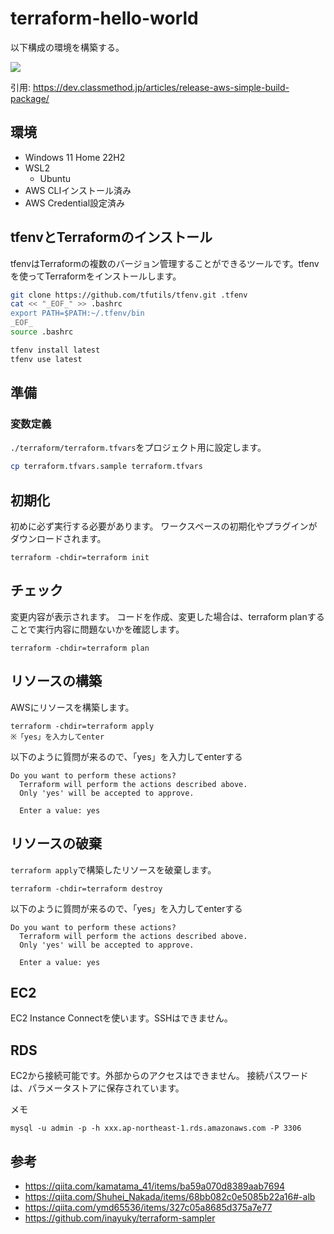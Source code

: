# terraform-hello-world

以下構成の環境を構築する。

![](https://d1tlzifd8jdoy4.cloudfront.net/wp-content/uploads/2023/01/20230127_simplebuild_07.png)

引用: https://dev.classmethod.jp/articles/release-aws-simple-build-package/

## 環境

- Windows 11 Home 22H2
- WSL2
  - Ubuntu
- AWS CLIインストール済み
- AWS Credential設定済み

## tfenvとTerraformのインストール

tfenvはTerraformの複数のバージョン管理することができるツールです。tfenvを使ってTerraformをインストールします。

```bash
git clone https://github.com/tfutils/tfenv.git .tfenv
cat << "_EOF_" >> .bashrc
export PATH=$PATH:~/.tfenv/bin
_EOF_
source .bashrc

tfenv install latest
tfenv use latest
```

## 準備

### 変数定義

`./terraform/terraform.tfvars`をプロジェクト用に設定します。

```bash
cp terraform.tfvars.sample terraform.tfvars
```

## 初期化

初めに必ず実行する必要があります。
ワークスペースの初期化やプラグインがダウンロードされます。

```
terraform -chdir=terraform init
```

## チェック

変更内容が表示されます。
コードを作成、変更した場合は、terraform planすることで実行内容に問題ないかを確認します。

```
terraform -chdir=terraform plan
```

## リソースの構築

AWSにリソースを構築します。

```
terraform -chdir=terraform apply
※「yes」を入力してenter
```

以下のように質問が来るので、「yes」を入力してenterする

```
Do you want to perform these actions?
  Terraform will perform the actions described above.
  Only 'yes' will be accepted to approve.

  Enter a value: yes
```

## リソースの破棄

`terraform apply`で構築したリソースを破棄します。

```
terraform -chdir=terraform destroy
```

以下のように質問が来るので、「yes」を入力してenterする

```
Do you want to perform these actions?
  Terraform will perform the actions described above.
  Only 'yes' will be accepted to approve.

  Enter a value: yes
```

## EC2

EC2 Instance Connectを使います。SSHはできません。

## RDS

EC2から接続可能です。外部からのアクセスはできません。
接続パスワードは、パラメータストアに保存されています。

メモ
```
mysql -u admin -p -h xxx.ap-northeast-1.rds.amazonaws.com -P 3306
```

## 参考

- https://qiita.com/kamatama_41/items/ba59a070d8389aab7694
- https://qiita.com/Shuhei_Nakada/items/68bb082c0e5085b22a16#-alb
- https://qiita.com/ymd65536/items/327c05a8685d375a7e77
- https://github.com/inayuky/terraform-sampler
